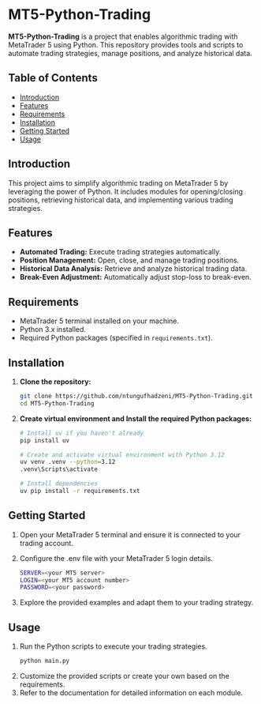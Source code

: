 # MT5-Python-Trading

**MT5-Python-Trading** is a project that enables algorithmic trading with MetaTrader 5 using Python. This repository provides tools and scripts to automate trading strategies, manage positions, and analyze historical data.

## Table of Contents

- [Introduction](#introduction)
- [Features](#features)
- [Requirements](#requirements)
- [Installation](#installation)
- [Getting Started](#getting-started)
- [Usage](#usage)

## Introduction

This project aims to simplify algorithmic trading on MetaTrader 5 by leveraging the power of Python. It includes modules for opening/closing positions, retrieving historical data, and implementing various trading strategies.

## Features

- **Automated Trading:** Execute trading strategies automatically.
- **Position Management:** Open, close, and manage trading positions.
- **Historical Data Analysis:** Retrieve and analyze historical trading data.
- **Break-Even Adjustment:** Automatically adjust stop-loss to break-even.

## Requirements

- MetaTrader 5 terminal installed on your machine.
- Python 3.x installed.
- Required Python packages (specified in `requirements.txt`).


## Installation

1. **Clone the repository:**

   ```bash
   git clone https://github.com/ntungufhadzeni/MT5-Python-Trading.git
   cd MT5-Python-Trading
   ```

2. **Create virtual environment and Install the required Python packages:**
    
   ```bash
   # Install uv if you haven't already
   pip install uv
   
   # Create and activate virtual environment with Python 3.12
   uv venv .venv --python=3.12
   .venv\Scripts\activate
   
   # Install dependencies
   uv pip install -r requirements.txt
   ```

## Getting Started
1. Open your MetaTrader 5 terminal and ensure it is connected to your trading account.

2. Configure the .env file with your MetaTrader 5 login details.
   ```bash
   SERVER=<your MT5 server>
   LOGIN=<your MT5 account number>
   PASSWORD=<your password>

3. Explore the provided examples and adapt them to your trading strategy.


## Usage
1. Run the Python scripts to execute your trading strategies.
   ```bash
   python main.py
2. Customize the provided scripts or create your own based on the requirements.
3. Refer to the documentation for detailed information on each module.
   
